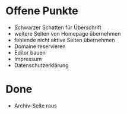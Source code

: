 # Offene Punkte

* Schwarzer Schatten für Überschrift
* weitere Seiten von Homepage übernehmen
* fehlende nicht aktive Seiten übernehmen
* Domaine reservieren
* Editor bauen
* Impressum
* Datenschutzerklärung

# Done

* Archiv-Seite raus

